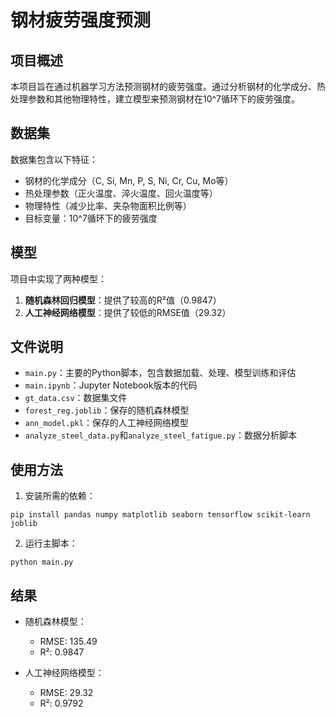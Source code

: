 # 钢材疲劳强度预测

## 项目概述

本项目旨在通过机器学习方法预测钢材的疲劳强度。通过分析钢材的化学成分、热处理参数和其他物理特性，建立模型来预测钢材在10^7循环下的疲劳强度。

## 数据集

数据集包含以下特征：
- 钢材的化学成分（C, Si, Mn, P, S, Ni, Cr, Cu, Mo等）
- 热处理参数（正火温度、淬火温度、回火温度等）
- 物理特性（减少比率、夹杂物面积比例等）
- 目标变量：10^7循环下的疲劳强度

## 模型

项目中实现了两种模型：
1. **随机森林回归模型**：提供了较高的R²值（0.9847）
2. **人工神经网络模型**：提供了较低的RMSE值（29.32）

## 文件说明

- `main.py`：主要的Python脚本，包含数据加载、处理、模型训练和评估
- `main.ipynb`：Jupyter Notebook版本的代码
- `gt_data.csv`：数据集文件
- `forest_reg.joblib`：保存的随机森林模型
- `ann_model.pkl`：保存的人工神经网络模型
- `analyze_steel_data.py`和`analyze_steel_fatigue.py`：数据分析脚本

## 使用方法

1. 安装所需的依赖：
```
pip install pandas numpy matplotlib seaborn tensorflow scikit-learn joblib
```

2. 运行主脚本：
```
python main.py
```

## 结果

- 随机森林模型：
  - RMSE: 135.49
  - R²: 0.9847
  
- 人工神经网络模型：
  - RMSE: 29.32
  - R²: 0.9792
